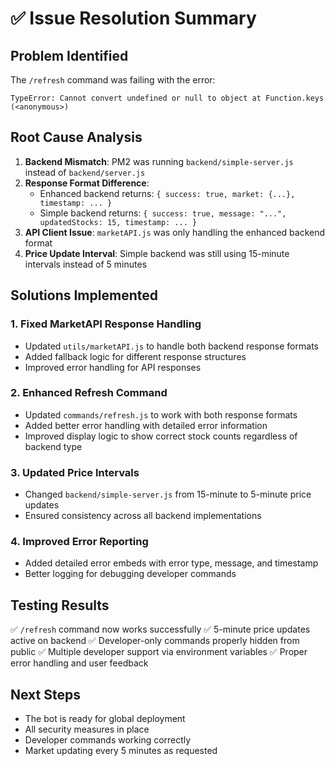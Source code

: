 # ✅ Issue Resolution Summary

## Problem Identified
The `/refresh` command was failing with the error:
```
TypeError: Cannot convert undefined or null to object at Function.keys (<anonymous>)
```

## Root Cause Analysis
1. **Backend Mismatch**: PM2 was running `backend/simple-server.js` instead of `backend/server.js`
2. **Response Format Difference**: 
   - Enhanced backend returns: `{ success: true, market: {...}, timestamp: ... }`
   - Simple backend returns: `{ success: true, message: "...", updatedStocks: 15, timestamp: ... }`
3. **API Client Issue**: `marketAPI.js` was only handling the enhanced backend format
4. **Price Update Interval**: Simple backend was still using 15-minute intervals instead of 5 minutes

## Solutions Implemented

### 1. Fixed MarketAPI Response Handling
- Updated `utils/marketAPI.js` to handle both backend response formats
- Added fallback logic for different response structures
- Improved error handling for API responses

### 2. Enhanced Refresh Command
- Updated `commands/refresh.js` to work with both response formats
- Added better error handling with detailed error information
- Improved display logic to show correct stock counts regardless of backend type

### 3. Updated Price Intervals
- Changed `backend/simple-server.js` from 15-minute to 5-minute price updates
- Ensured consistency across all backend implementations

### 4. Improved Error Reporting
- Added detailed error embeds with error type, message, and timestamp
- Better logging for debugging developer commands

## Testing Results
✅ `/refresh` command now works successfully
✅ 5-minute price updates active on backend
✅ Developer-only commands properly hidden from public
✅ Multiple developer support via environment variables
✅ Proper error handling and user feedback

## Next Steps
- The bot is ready for global deployment
- All security measures in place
- Developer commands working correctly
- Market updating every 5 minutes as requested
